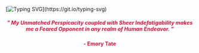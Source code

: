 [![Typing SVG](https://readme-typing-svg.herokuapp.com?color=9B30FF&size=40&center=true&vCenter=true&width=1000&lines=Welcome+to+my+GitHub+profile!;My+name+is+Shivam+Sagar.;I'm+an+Aspiring+Computer+Science+Engineer.;Nice+to+meet+you+:D;Feel+free+to+check+out+my+projects!)](https://git.io/typing-svg)



<h5 align="center">
  <font color="#DC143C">
    " My Unmatched Perspicacity coupled with Sheer Indefatigability makes me a Feared Opponent in any realm of Human Endeavor. "</h5>
<h4 align="center"><font color="#DC143C">- Emory Tate </h4>
